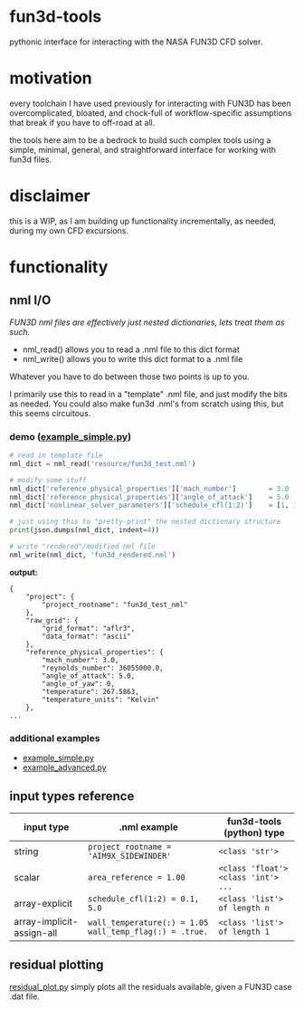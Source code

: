 # fun3d-tools
pythonic interface for interacting with the NASA FUN3D CFD solver.

# motivation
every toolchain I have used previously for interacting with FUN3D has been overcomplicated, bloated, and chock-full of workflow-specific assumptions that break if you have to off-road at all.

the tools here aim to be a bedrock to build such complex tools using a simple, minimal, general, and straightforward interface for working with fun3d files.

# disclaimer
this is a WIP, as I am building up functionality incrementally, as needed, during my own CFD excursions.

# functionality

## nml I/O
_FUN3D nml files are effectively just nested dictionaries, lets treat them as such._
- nml_read() allows you to read a .nml file to this dict format
- nml_write() allows you to write this dict format to a .nml file

Whatever you have to do between those two points is up to you.

I primarily use this to read in a "template" .nml file, and just modify the bits as needed. You could also make fun3d .nml's from scratch using this, but this seems circuitous.

### demo ([example_simple.py](https://github.com/elliottmckee/fun3d-tools/blob/main/example_simple.py))
```python
# read in template file
nml_dict = nml_read('resource/fun3d_test.nml')

# modify some stuff
nml_dict['reference_physical_properties']['mach_number']        = 3.0
nml_dict['reference_physical_properties']['angle_of_attack']    = 5.0
nml_dict['nonlinear_solver_parameters']['schedule_cfl(1:2)']    = [1, 10000]

# just using this to "pretty-print" the nested dictionary structure
print(json.dumps(nml_dict, indent=4))

# write "rendered"/modified nml file
nml_write(nml_dict, 'fun3d_rendered.nml')
```

**output:**
```
{
    "project": {
        "project_rootname": "fun3d_test_nml"
    },
    "raw_grid": {
        "grid_format": "aflr3",
        "data_format": "ascii"
    },
    "reference_physical_properties": {
        "mach_number": 3.0,
        "reynolds_number": 36055000.0,
        "angle_of_attack": 5.0,
        "angle_of_yaw": 0,
        "temperature": 267.5863,
        "temperature_units": "Kelvin"
    },
...
```


### additional examples
- [example_simple.py](https://github.com/elliottmckee/fun3d-tools/blob/main/example_simple.py)
- [example_advanced.py](https://github.com/elliottmckee/fun3d-tools/blob/main/example_advanced.py)


## input types reference
| input type  | .nml example | fun3d-tools (python) type |
| ------------- | ------------- | ------------- |
| string  | ```project_rootname = 'AIM9X_SIDEWINDER'```  | ```<class 'str'>``` |
| scalar  | ```area_reference = 1.00```                  | ```<class 'float'>```<br>```<class 'int'>```<br>```...``` |
| array-explicit  | ```schedule_cfl(1:2) = 0.1, 5.0```  | ```<class 'list'> of length n``` |
| array-implicit-assign-all  | ```wall_temperature(:) = 1.05```<br>```wall_temp_flag(:) = .true.```  | ```<class 'list'> of length 1``` |












## residual plotting
[residual_plot.py]([https://github.com/elliottmckee/fun3d-tools/blob/main/example_simple.py](https://github.com/elliottmckee/fun3d-tools/blob/main/residual_plot.py)) simply plots all the residuals available, given a FUN3D case .dat file.

